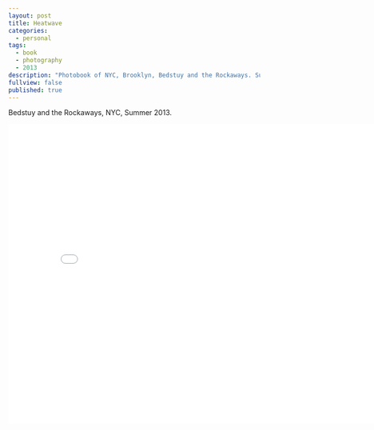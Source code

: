 ```yaml
---
layout: post
title: Heatwave
categories: 
  - personal
tags: 
  - book
  - photography
  - 2013
description: "Photobook of NYC, Brooklyn, Bedstuy and the Rockaways. Summer love. Expired slide film. All photos by Madeleine Bluteau, 2013."
fullview: false
published: true
---
```


Bedstuy and the Rockaways, NYC, Summer 2013.

<iframe class="scribd_iframe_embed" src="//www.scribd.com/embeds/236853850/content?start_page=1&view_mode=book&access_key=key-heaqM2jAeESAOJZsK8ij&show_recommendations=false" data-auto-height="false" data-aspect-ratio="0.8237442922374429" scrolling="no" id="doc_11347" width="810" height="600" frameborder="0"></iframe>